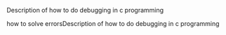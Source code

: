 Description of how to do debugging in c programming

how to solve errorsDescription of how to do debugging in c programming
